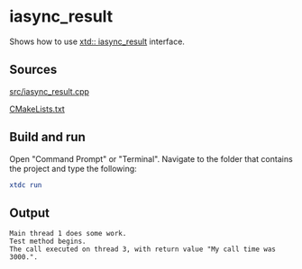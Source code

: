# iasync_result

Shows how to use [xtd:: iasync_result](https://gammasoft71.github.io/xtd/reference_guides/latest/classxtd_1_1iasync__result.html) interface.

## Sources

[src/iasync_result.cpp](src/iasync_result.cpp)

[CMakeLists.txt](CMakeLists.txt)

## Build and run

Open "Command Prompt" or "Terminal". Navigate to the folder that contains the project and type the following:

```cmake
xtdc run
```

## Output

```
Main thread 1 does some work.
Test method begins.
The call executed on thread 3, with return value "My call time was 3000.".
```

